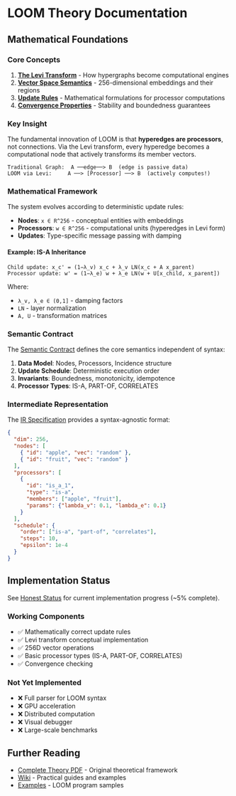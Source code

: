 # LOOM Theory Documentation

## Mathematical Foundations

### Core Concepts

1. **[The Levi Transform](./levi-transform.md)** - How hypergraphs become computational engines
2. **[Vector Space Semantics](./vector-semantics.md)** - 256-dimensional embeddings and their regions
3. **[Update Rules](./update-rules.md)** - Mathematical formulations for processor computations
4. **[Convergence Properties](./convergence.md)** - Stability and boundedness guarantees

### Key Insight

The fundamental innovation of LOOM is that **hyperedges are processors**, not connections. Via the Levi transform, every hyperedge becomes a computational node that actively transforms its member vectors.

```
Traditional Graph:  A ──edge──> B  (edge is passive data)
LOOM via Levi:     A ──> [Processor] ──> B  (actively computes!)
```

### Mathematical Framework

The system evolves according to deterministic update rules:

- **Nodes**: `x ∈ R^256` - conceptual entities with embeddings
- **Processors**: `w ∈ R^256` - computational units (hyperedges in Levi form)
- **Updates**: Type-specific message passing with damping

#### Example: IS-A Inheritance

```
Child update: x_c' = (1−λ_v) x_c + λ_v LN(x_c + A x_parent)
Processor update: w' = (1−λ_e) w + λ_e LN(w + U[x_child, x_parent])
```

Where:
- `λ_v, λ_e ∈ (0,1]` - damping factors
- `LN` - layer normalization
- `A, U` - transformation matrices

### Semantic Contract

The [Semantic Contract](../../wiki/semantic-contract.md) defines the core semantics independent of syntax:

1. **Data Model**: Nodes, Processors, Incidence structure
2. **Update Schedule**: Deterministic execution order
3. **Invariants**: Boundedness, monotonicity, idempotence
4. **Processor Types**: IS-A, PART-OF, CORRELATES

### Intermediate Representation

The [IR Specification](../../wiki/intermediate-representation.md) provides a syntax-agnostic format:

```json
{
  "dim": 256,
  "nodes": [
    { "id": "apple", "vec": "random" },
    { "id": "fruit", "vec": "random" }
  ],
  "processors": [
    {
      "id": "is_a_1",
      "type": "is-a",
      "members": ["apple", "fruit"],
      "params": {"lambda_v": 0.1, "lambda_e": 0.1}
    }
  ],
  "schedule": {
    "order": ["is-a", "part-of", "correlates"],
    "steps": 10,
    "epsilon": 1e-4
  }
}
```

## Implementation Status

See [Honest Status](../../HONEST_STATUS.md) for current implementation progress (~5% complete).

### Working Components

- ✅ Mathematically correct update rules
- ✅ Levi transform conceptual implementation
- ✅ 256D vector operations
- ✅ Basic processor types (IS-A, PART-OF, CORRELATES)
- ✅ Convergence checking

### Not Yet Implemented

- ❌ Full parser for LOOM syntax
- ❌ GPU acceleration
- ❌ Distributed computation
- ❌ Visual debugger
- ❌ Large-scale benchmarks

## Further Reading

- [Complete Theory PDF](../../loom_complete_documentation.pdf) - Original theoretical framework
- [Wiki](../../wiki/) - Practical guides and examples
- [Examples](../../examples/) - LOOM program samples